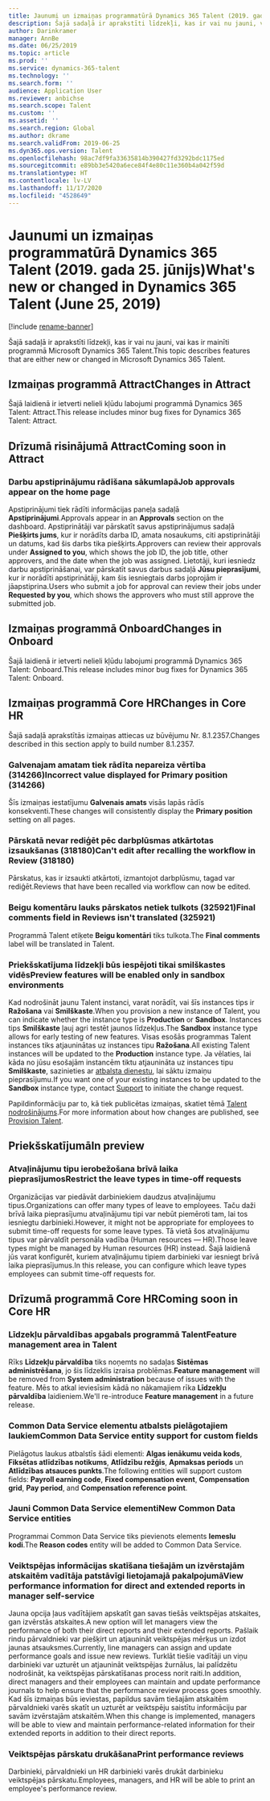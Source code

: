 ```yaml
---
title: Jaunumi un izmaiņas programmatūrā Dynamics 365 Talent (2019. gada 25. jūnijs)
description: Šajā sadaļā ir aprakstīti līdzekļi, kas ir vai nu jauni, vai kas ir mainīti programmā Microsoft Dynamics 365 Talent.
author: Darinkramer
manager: AnnBe
ms.date: 06/25/2019
ms.topic: article
ms.prod: ''
ms.service: dynamics-365-talent
ms.technology: ''
ms.search.form: ''
audience: Application User
ms.reviewer: anbichse
ms.search.scope: Talent
ms.custom: ''
ms.assetid: ''
ms.search.region: Global
ms.author: dkrame
ms.search.validFrom: 2019-06-25
ms.dyn365.ops.version: Talent
ms.openlocfilehash: 98ac7df9fa33635814b390427fd3292bdc1175ed
ms.sourcegitcommit: e89bb3e5420a6ece84f4e80c11e360b4a042f59d
ms.translationtype: HT
ms.contentlocale: lv-LV
ms.lasthandoff: 11/17/2020
ms.locfileid: "4528649"
---
```

# <a name="whats-new-or-changed-in-dynamics-365-talent-june-25-2019"></a><span data-ttu-id="2f72e-103">Jaunumi un izmaiņas programmatūrā Dynamics 365 Talent (2019. gada 25. jūnijs)</span><span class="sxs-lookup"><span data-stu-id="2f72e-103">What's new or changed in Dynamics 365 Talent (June 25, 2019)</span></span>

[!include [rename-banner](~/includes/cc-data-platform-banner.md)]

<span data-ttu-id="2f72e-104">Šajā sadaļā ir aprakstīti līdzekļi, kas ir vai nu jauni, vai kas ir mainīti programmā Microsoft Dynamics 365 Talent.</span><span class="sxs-lookup"><span data-stu-id="2f72e-104">This topic describes features that are either new or changed in Microsoft Dynamics 365 Talent.</span></span>

## <a name="changes-in-attract"></a><span data-ttu-id="2f72e-105">Izmaiņas programmā Attract</span><span class="sxs-lookup"><span data-stu-id="2f72e-105">Changes in Attract</span></span>

<span data-ttu-id="2f72e-106">Šajā laidienā ir ietverti nelieli kļūdu labojumi programmā Dynamics 365 Talent: Attract.</span><span class="sxs-lookup"><span data-stu-id="2f72e-106">This release includes minor bug fixes for Dynamics 365 Talent: Attract.</span></span>

## <a name="coming-soon-in-attract"></a><span data-ttu-id="2f72e-107">Drīzumā risinājumā Attract</span><span class="sxs-lookup"><span data-stu-id="2f72e-107">Coming soon in Attract</span></span>

### <a name="job-approvals-appear-on-the-home-page"></a><span data-ttu-id="2f72e-108">Darbu apstiprinājumu rādīšana sākumlapā</span><span class="sxs-lookup"><span data-stu-id="2f72e-108">Job approvals appear on the home page</span></span>

<span data-ttu-id="2f72e-109">Apstiprinājumi tiek rādīti informācijas paneļa sadaļā **Apstiprinājumi**.</span><span class="sxs-lookup"><span data-stu-id="2f72e-109">Approvals appear in an **Approvals** section on the dashboard.</span></span> <span data-ttu-id="2f72e-110">Apstiprinātāji var pārskatīt savus apstiprinājumus sadaļā **Piešķirts jums**, kur ir norādīts darba ID, amata nosaukums, citi apstiprinātāji un datums, kad šis darbs tika piešķirts.</span><span class="sxs-lookup"><span data-stu-id="2f72e-110">Approvers can review their approvals under **Assigned to you**, which shows the job ID, the job title, other approvers, and the date when the job was assigned.</span></span> <span data-ttu-id="2f72e-111">Lietotāji, kuri iesniedz darbu apstiprināšanai, var pārskatīt savus darbus sadaļā **Jūsu pieprasījumi**, kur ir norādīti apstiprinātāji, kam šis iesniegtais darbs joprojām ir jāapstiprina.</span><span class="sxs-lookup"><span data-stu-id="2f72e-111">Users who submit a job for approval can review their jobs under **Requested by you**, which shows the approvers who must still approve the submitted job.</span></span>

## <a name="changes-in-onboard"></a><span data-ttu-id="2f72e-112">Izmaiņas programmā Onboard</span><span class="sxs-lookup"><span data-stu-id="2f72e-112">Changes in Onboard</span></span>
<span data-ttu-id="2f72e-113">Šajā laidienā ir ietverti nelieli kļūdu labojumi programmā Dynamics 365 Talent: Onboard.</span><span class="sxs-lookup"><span data-stu-id="2f72e-113">This release includes minor bug fixes for Dynamics 365 Talent: Onboard.</span></span>

## <a name="changes-in-core-hr"></a><span data-ttu-id="2f72e-114">Izmaiņas programmā Core HR</span><span class="sxs-lookup"><span data-stu-id="2f72e-114">Changes in Core HR</span></span>

<span data-ttu-id="2f72e-115">Šajā sadaļā aprakstītās izmaiņas attiecas uz būvējumu Nr. 8.1.2357.</span><span class="sxs-lookup"><span data-stu-id="2f72e-115">Changes described in this section apply to build number 8.1.2357.</span></span>

### <a name="incorrect-value-displayed-for-primary-position-314266"></a><span data-ttu-id="2f72e-116">Galvenajam amatam tiek rādīta nepareiza vērtība (314266)</span><span class="sxs-lookup"><span data-stu-id="2f72e-116">Incorrect value displayed for Primary position (314266)</span></span>

<span data-ttu-id="2f72e-117">Šīs izmaiņas iestatījumu **Galvenais amats** visās lapās rādīs konsekventi.</span><span class="sxs-lookup"><span data-stu-id="2f72e-117">These changes will consistently display the **Primary position** setting on all pages.</span></span>

### <a name="cant-edit-after-recalling-the-workflow-in-review-318180"></a><span data-ttu-id="2f72e-118">Pārskatā nevar rediģēt pēc darbplūsmas atkārtotas izsaukšanas (318180)</span><span class="sxs-lookup"><span data-stu-id="2f72e-118">Can't edit after recalling the workflow in Review (318180)</span></span>

<span data-ttu-id="2f72e-119">Pārskatus, kas ir izsaukti atkārtoti, izmantojot darbplūsmu, tagad var rediģēt.</span><span class="sxs-lookup"><span data-stu-id="2f72e-119">Reviews that have been recalled via workflow can now be edited.</span></span>

### <a name="final-comments-field-in-reviews-isnt-translated-325921"></a><span data-ttu-id="2f72e-120">Beigu komentāru lauks pārskatos netiek tulkots (325921)</span><span class="sxs-lookup"><span data-stu-id="2f72e-120">Final comments field in Reviews isn't translated (325921)</span></span>

<span data-ttu-id="2f72e-121">Programmā Talent etiķete **Beigu komentāri** tiks tulkota.</span><span class="sxs-lookup"><span data-stu-id="2f72e-121">The **Final comments** label will be translated in Talent.</span></span>

### <a name="preview-features-will-be-enabled-only-in-sandbox-environments"></a><span data-ttu-id="2f72e-122">Priekšskatījuma līdzekļi būs iespējoti tikai smilškastes vidēs</span><span class="sxs-lookup"><span data-stu-id="2f72e-122">Preview features will be enabled only in sandbox environments</span></span>

<span data-ttu-id="2f72e-123">Kad nodrošināt jaunu Talent instanci, varat norādīt, vai šīs instances tips ir **Ražošana** vai **Smilškaste**.</span><span class="sxs-lookup"><span data-stu-id="2f72e-123">When you provision a new instance of Talent, you can indicate whether the instance type is **Production** or **Sandbox**.</span></span> <span data-ttu-id="2f72e-124">Instances tips **Smilškaste** ļauj agri testēt jaunos līdzekļus.</span><span class="sxs-lookup"><span data-stu-id="2f72e-124">The **Sandbox** instance type allows for early testing of new features.</span></span> <span data-ttu-id="2f72e-125">Visas esošās programmas Talent instances tiks atjauninātas uz instances tipu **Ražošana**.</span><span class="sxs-lookup"><span data-stu-id="2f72e-125">All existing Talent instances will be updated to the **Production** instance type.</span></span> <span data-ttu-id="2f72e-126">Ja vēlaties, lai kāda no jūsu esošajām instancēm tiktu atjaunināta uz instances tipu **Smilškaste**, sazinieties ar [atbalsta dienestu](https://docs.microsoft.com/dynamics365/unified-operations/talent/talent-support), lai sāktu izmaiņu pieprasījumu.</span><span class="sxs-lookup"><span data-stu-id="2f72e-126">If you want one of your existing instances to be updated to the **Sandbox** instance type, contact [Support](https://docs.microsoft.com/dynamics365/unified-operations/talent/talent-support) to initiate the change request.</span></span>

<span data-ttu-id="2f72e-127">Papildinformāciju par to, kā tiek publicētas izmaiņas, skatiet tēmā [Talent nodrošinājums](https://docs.microsoft.com/dynamics365/unified-operations/talent/provisioning-talent).</span><span class="sxs-lookup"><span data-stu-id="2f72e-127">For more information about how changes are published, see [Provision Talent](https://docs.microsoft.com/dynamics365/unified-operations/talent/provisioning-talent).</span></span>

## <a name="in-preview"></a><span data-ttu-id="2f72e-128">Priekšskatījumā</span><span class="sxs-lookup"><span data-stu-id="2f72e-128">In preview</span></span>

### <a name="restrict-the-leave-types-in-time-off-requests"></a><span data-ttu-id="2f72e-129">Atvaļinājumu tipu ierobežošana brīvā laika pieprasījumos</span><span class="sxs-lookup"><span data-stu-id="2f72e-129">Restrict the leave types in time-off requests</span></span>

<span data-ttu-id="2f72e-130">Organizācijas var piedāvāt darbiniekiem daudzus atvaļinājumu tipus.</span><span class="sxs-lookup"><span data-stu-id="2f72e-130">Organizations can offer many types of leave to employees.</span></span> <span data-ttu-id="2f72e-131">Taču daži brīvā laika pieprasījumu atvaļinājumu tipi var nebūt piemēroti tam, lai tos iesniegtu darbinieki.</span><span class="sxs-lookup"><span data-stu-id="2f72e-131">However, it might not be appropriate for employees to submit time-off requests for some leave types.</span></span> <span data-ttu-id="2f72e-132">Tā vietā šos atvaļinājumu tipus var pārvaldīt personāla vadība (Human resources — HR).</span><span class="sxs-lookup"><span data-stu-id="2f72e-132">Those leave types might be managed by Human resources (HR) instead.</span></span> <span data-ttu-id="2f72e-133">Šajā laidienā jūs varat konfigurēt, kuriem atvaļinājumu tipiem darbinieki var iesniegt brīvā laika pieprasījumus.</span><span class="sxs-lookup"><span data-stu-id="2f72e-133">In this release, you can configure which leave types employees can submit time-off requests for.</span></span> 

## <a name="coming-soon-in-core-hr"></a><span data-ttu-id="2f72e-134">Drīzumā programmā Core HR</span><span class="sxs-lookup"><span data-stu-id="2f72e-134">Coming soon in Core HR</span></span>

### <a name="feature-management-area-in-talent"></a><span data-ttu-id="2f72e-135">Līdzekļu pārvaldības apgabals programmā Talent</span><span class="sxs-lookup"><span data-stu-id="2f72e-135">Feature management area in Talent</span></span>

<span data-ttu-id="2f72e-136">Rīks **Līdzekļu pārvaldība** tiks noņemts no sadaļas **Sistēmas administrēšana**, jo šis līdzeklis izraisa problēmas.</span><span class="sxs-lookup"><span data-stu-id="2f72e-136">**Feature management** will be removed from **System administration** because of issues with the feature.</span></span> <span data-ttu-id="2f72e-137">Mēs to atkal ieviesīsim kādā no nākamajiem rīka **Līdzekļu pārvaldība** laidieniem.</span><span class="sxs-lookup"><span data-stu-id="2f72e-137">We'll re-introduce **Feature management** in a future release.</span></span> 

### <a name="common-data-service-entity-support-for-custom-fields"></a><span data-ttu-id="2f72e-138">Common Data Service elementu atbalsts pielāgotajiem laukiem</span><span class="sxs-lookup"><span data-stu-id="2f72e-138">Common Data Service entity support for custom fields</span></span>

<span data-ttu-id="2f72e-139">Pielāgotus laukus atbalstīs šādi elementi: **Algas ienākumu veida kods**, **Fiksētas atlīdzības notikums**, **Atlīdzību režģis**, **Apmaksas periods** un **Atlīdzības atsauces punkts**.</span><span class="sxs-lookup"><span data-stu-id="2f72e-139">The following entities will support custom fields: **Payroll earning code**, **Fixed compensation event**, **Compensation grid**, **Pay period**, and **Compensation reference point**.</span></span> 

### <a name="new-common-data-service-entities"></a><span data-ttu-id="2f72e-140">Jauni Common Data Service elementi</span><span class="sxs-lookup"><span data-stu-id="2f72e-140">New Common Data Service entities</span></span>

<span data-ttu-id="2f72e-141">Programmai Common Data Service tiks pievienots elements **Iemeslu kodi**.</span><span class="sxs-lookup"><span data-stu-id="2f72e-141">The **Reason codes** entity will be added to Common Data Service.</span></span>

### <a name="view-performance-information-for-direct-and-extended-reports-in-manager-self-service"></a><span data-ttu-id="2f72e-142">Veiktspējas informācijas skatīšana tiešajām un izvērstajām atskaitēm vadītāja patstāvīgi lietojamajā pakalpojumā</span><span class="sxs-lookup"><span data-stu-id="2f72e-142">View performance information for direct and extended reports in manager self-service</span></span>

<span data-ttu-id="2f72e-143">Jauna opcija ļaus vadītājiem apskatīt gan savas tiešās veiktspējas atskaites, gan izvērstās atskaites.</span><span class="sxs-lookup"><span data-stu-id="2f72e-143">A new option will let managers view the performance of both their direct reports and their extended reports.</span></span> <span data-ttu-id="2f72e-144">Pašlaik rindu pārvaldnieki var piešķirt un atjaunināt veiktspējas mērķus un izdot jaunas atsauksmes.</span><span class="sxs-lookup"><span data-stu-id="2f72e-144">Currently, line managers can assign and update performance goals and issue new reviews.</span></span> <span data-ttu-id="2f72e-145">Turklāt tiešie vadītāji un viņu darbinieki var uzturēt un atjaunināt veiktspējas žurnālus, lai palīdzētu nodrošināt, ka veiktspējas pārskatīšanas process norit raiti.</span><span class="sxs-lookup"><span data-stu-id="2f72e-145">In addition, direct managers and their employees can maintain and update performance journals to help ensure that the performance review process goes smoothly.</span></span> <span data-ttu-id="2f72e-146">Kad šīs izmaiņas būs ieviestas, papildus savām tiešajām atskaitēm pārvaldnieki varēs skatīt un uzturēt ar veiktspēju saistītu informāciju par savām izvērstajām atskaitēm.</span><span class="sxs-lookup"><span data-stu-id="2f72e-146">When this change is implemented, managers will be able to view and maintain performance-related information for their extended reports in addition to their direct reports.</span></span>

### <a name="print-performance-reviews"></a><span data-ttu-id="2f72e-147">Veiktspējas pārskatu drukāšana</span><span class="sxs-lookup"><span data-stu-id="2f72e-147">Print performance reviews</span></span>

<span data-ttu-id="2f72e-148">Darbinieki, pārvaldnieki un HR darbinieki varēs drukāt darbinieku veiktspējas pārskatu.</span><span class="sxs-lookup"><span data-stu-id="2f72e-148">Employees, managers, and HR will be able to print an employee's performance review.</span></span>
